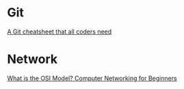# Git
[A Git cheatsheet that all coders need](https://towardsdatascience.com/a-git-cheatsheet-that-all-coders-need-bf8ad4d91576)


# Network
[What is the OSI Model? Computer Networking for Beginners](https://www.freecodecamp.org/news/osi-model-computer-networking-for-beginners/)
